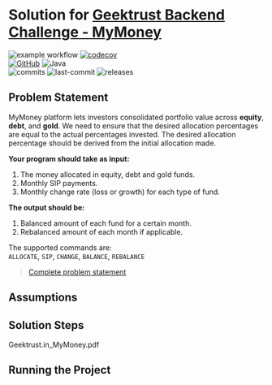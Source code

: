 # Solution for [Geektrust Backend Challenge - MyMoney](https://www.geektrust.in/coding-problem/backend/mymoney)

![example workflow](https://github.com/vaidic/geektrust-challenge-mymoney/actions/workflows/gradle-coverage.yml/badge.svg)
[![codecov](https://codecov.io/gh/Vaidic/geektrust-challenge-mymoney/branch/main/graph/badge.svg?token=JG7TPKWSQF)](https://codecov.io/gh/Vaidic/geektrust-challenge-mymoney) \
[![GitHub](https://img.shields.io/github/license/vaidic/geektrust-challenge-mymoney?style=plastic)](LICENSE)
![Java](https://img.shields.io/badge/OpenJDK-11-red) \
![commits](https://badgen.net/github/commits/vaidic/geektrust-challenge-mymoney/main)
![last-commit](https://badgen.net/github/last-commit/vaidic/geektrust-challenge-mymoney/main)
![releases](https://badgen.net/github/releases/vaidic/geektrust-challenge-mymoney)




## Problem Statement
MyMoney platform lets investors consolidated portfolio value across **equity**, **debt**, and **gold**.
We need to ensure that the desired allocation percentages are equal to the actual percentages invested.
The desired allocation percentage should be derived from the initial allocation made.

**Your program should take as input:**
1. The money allocated in equity, debt and gold funds.
2. Monthly SIP payments.
3. Monthly change rate (loss or growth) for each type of fund.

**The output should be:**
1. Balanced amount of each fund for a certain month.
2. Rebalanced amount of each month if applicable.

The supported commands are: \
`ALLOCATE`, `SIP`, `CHANGE`, `BALANCE`, `REBALANCE`
> [Complete problem statement](Geektrust.in_MyMoney.pdf)

## Assumptions

## Solution Steps
Geektrust.in_MyMoney.pdf
## Running the Project
